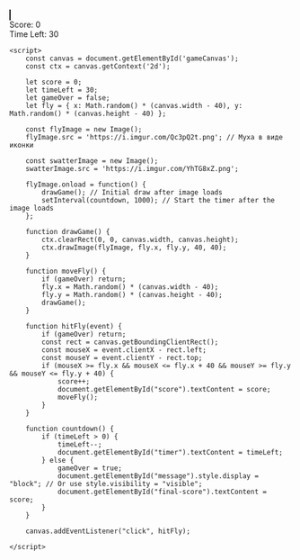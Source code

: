 
<html>
<head>
    <title>Hit the Fly!</title>
    <style>
        #gameCanvas { border: 1px solid black; }
        #message { display: none; }
    </style>
</head>
<body>
    <canvas id="gameCanvas" width="400" height="300"></canvas>
    <div>Score: <span id="score">0</span></div>
    <div>Time Left: <span id="timer">30</span></div>
    <div id="message">Game Over! Final Score: <span id="final-score"></span></div>

    <script>
        const canvas = document.getElementById('gameCanvas');
        const ctx = canvas.getContext('2d');

        let score = 0;
        let timeLeft = 30;
        let gameOver = false;
        let fly = { x: Math.random() * (canvas.width - 40), y: Math.random() * (canvas.height - 40) };

        const flyImage = new Image();
        flyImage.src = 'https://i.imgur.com/Qc3pQ2t.png'; // Муха в виде иконки

        const swatterImage = new Image();
        swatterImage.src = 'https://i.imgur.com/YhTG8xZ.png';

        flyImage.onload = function() {
            drawGame(); // Initial draw after image loads
            setInterval(countdown, 1000); // Start the timer after the image loads
        };

        function drawGame() {
            ctx.clearRect(0, 0, canvas.width, canvas.height);
            ctx.drawImage(flyImage, fly.x, fly.y, 40, 40);
        }

        function moveFly() {
            if (gameOver) return;
            fly.x = Math.random() * (canvas.width - 40);
            fly.y = Math.random() * (canvas.height - 40);
            drawGame();
        }

        function hitFly(event) {
            if (gameOver) return;
            const rect = canvas.getBoundingClientRect();
            const mouseX = event.clientX - rect.left;
            const mouseY = event.clientY - rect.top;
            if (mouseX >= fly.x && mouseX <= fly.x + 40 && mouseY >= fly.y && mouseY <= fly.y + 40) {
                score++;
                document.getElementById("score").textContent = score;
                moveFly();
            }
        }

        function countdown() {
            if (timeLeft > 0) {
                timeLeft--;
                document.getElementById("timer").textContent = timeLeft;
            } else {
                gameOver = true;
                document.getElementById("message").style.display = "block"; // Or use style.visibility = "visible";
                document.getElementById("final-score").textContent = score;
            }
        }

        canvas.addEventListener("click", hitFly);

    </script>
</body>
</html>
